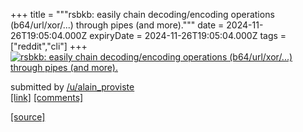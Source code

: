 +++
title = """rsbkb: easily chain decoding/encoding operations (b64/url/xor/...) through pipes (and more)."""
date = 2024-11-26T19:05:04.000Z
expiryDate = 2024-11-26T19:05:04.000Z
tags = ["reddit","cli"]
+++
[![rsbkb: easily chain decoding/encoding operations (b64/url/xor/...) through pipes (and more).](https://external-preview.redd.it/RfeYIv79tF_c13IdmZs0wwed_cOLCTP5Iq7_HDLcvXM.jpg?width=640&crop=smart&auto=webp&s=5ef440f463a8264818234e85cb08b6b07e4db810 "rsbkb: easily chain decoding/encoding operations (b64/url/xor/...) through pipes (and more).")](https://www.reddit.com/r/commandline/comments/1h0jtyn/rsbkb_easily_chain_decodingencoding_operations/)

submitted by [/u/alain\_proviste](https://www.reddit.com/user/alain_proviste)  
[\[link\]](https://github.com/trou/rsbkb) [\[comments\]](https://www.reddit.com/r/commandline/comments/1h0jtyn/rsbkb_easily_chain_decodingencoding_operations/)

[[source]](https://www.reddit.com/r/commandline/comments/1h0jtyn/rsbkb_easily_chain_decodingencoding_operations/)
